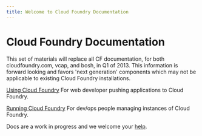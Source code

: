 ```yaml
---
title: Welcome to Cloud Foundry Documentation
---
```


Cloud Foundry Documentation
===========================

This set of materials will replace all CF documentation, for both cloudfoundry.com, vcap, and bosh, in Q1 of 2013. This information is forward looking and favors 'next generation' components which may not be applicable to existing Cloud Foundry installations.

[Using Cloud Foundry](using/index.html) For web developer pushing applications to Cloud Foundry.

[Running Cloud Foundry](running/index.html) For dev/ops people managing instances of Cloud Foundry.

Docs are a work in progress and we welcome your [help](http://github.com/cloudfoundry/docs).